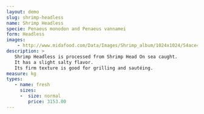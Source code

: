 ```yaml
---
layout: demo
slug: shrimp-headless
name: Shrimp Headless
specie: Penaeus monodon and Penaeus vannamei 
form: Headless
images:
    - http://www.midafood.com/Data/Images/Shrimp_album/1024x1024/54ace4791e477895.jpg
description: >
   Shrimp Headless is processed from Shrimp Head On sea caught.
   It has a slight salty flavor.
   Its firm texture is good for grilling and sautéing.
measure: kg
types:
   - name: fresh
     sizes:
     -  size: normal
        price: 3153.00
---
```

